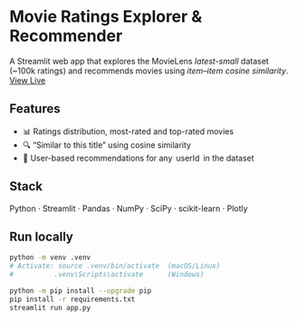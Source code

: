 # Movie Ratings Explorer & Recommender

A Streamlit web app that explores the MovieLens *latest-small* dataset (~100k ratings) and recommends movies using *item–item cosine similarity*.
[View Live](https://movie-app-recommender.streamlit.app)
## Features
- 📊 Ratings distribution, most-rated and top-rated movies
- ⁠⁠🔍 “Similar to this title” using cosine similarity
- ⁠🎯 User-based recommendations for any ⁠ userId ⁠ in the dataset

## Stack
Python · Streamlit · Pandas · NumPy · SciPy · scikit-learn · Plotly

## Run locally
```bash
python -m venv .venv
# Activate: source .venv/bin/activate  (macOS/Linux)
#          .venv\Scripts\activate      (Windows)

python -m pip install --upgrade pip
pip install -r requirements.txt
streamlit run app.py
